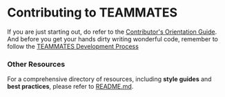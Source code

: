 # Contributing to TEAMMATES
If you are just starting out, do refer to the [Contributor's Orientation Guide][COG].  
And before you get your hands dirty writing wonderful code, remember to follow the [TEAMMATES Development Process][dev]

[COG]: https://docs.google.com/document/d/1cY9pmEmw4dC6Z4LjN1WUTsynJ0jVPgbWsFhdyBy_wCU/pub?embedded=true
[dev]: /devdocs/process.md

### Other Resources
For a comprehensive directory of resources, including **style guides** and **best practices**, please refer to [README.md][readme].

[readme]: /README.md